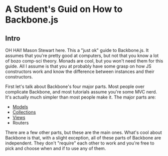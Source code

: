 # A Student's Guid on How to Backbone.js
## Intro

OH HAI! Mason Stewart here. This a "just ok" guide to Backbone.js. It assumes that you're pretty good at computers, but not that you know a lot of bozo comp-sci theory. Monads are cool, but you won't need them for this guide. All I assume is that you at probably have some grasp on how JS constructors work and know the difference between instances and their constructors.


First let's talk about Backbone's four major parts. Most people over complicate Backbone, and most tutorials assume you're some MVC nerd. It's actually much simpler than most people make it. The major parts are:

  * [Models](01-models-and-collections.md)
  * [Collections](01-models-and-collections.md)
  * [Views](02-views.md)
  * Routers

There are a few other parts, but these are the main ones. What's cool about Backbone is that, with a slight exception, all of these parts of Backbone are independent. They don't "require" each other to work and you're free to pick and choose when and if to use any of them.
